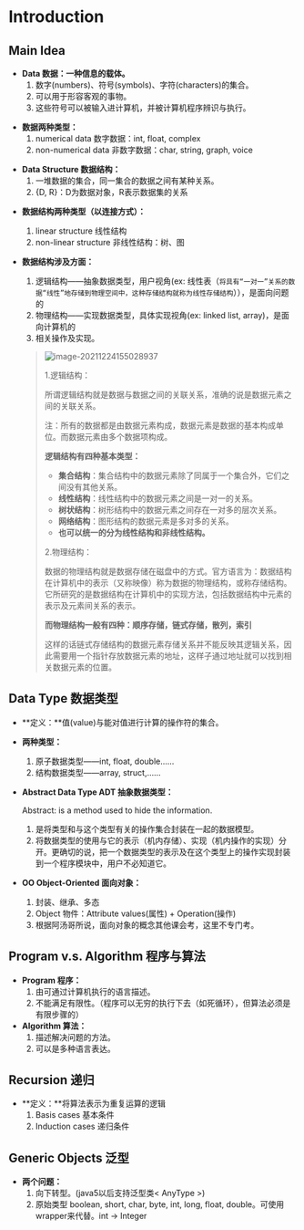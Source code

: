 # Introduction

## Main Idea
- **Data 数据：一种信息的载体。**
  1. 数字(numbers)、符号(symbols)、字符(characters)的集合。
  2. 可以用于形容客观的事物。
  3. 这些符号可以被输入进计算机，并被计算机程序辨识与执行。

* **数据两种类型：**
  1. numerical data 数字数据：int, float, complex
  2. non-numerical data 非数字数据：char, string, graph, voice

- **Data Structure 数据结构：**
  1. 一堆数据的集合，同一集合的数据之间有某种关系。
  2. {D, R}：D为数据对象，R表示数据集的关系
* **数据结构两种类型（以连接方式）：**
  
  1. linear structure 线性结构
  2. non-linear structure 非线性结构：树、图
  
* **数据结构涉及方面：**
  
  1. 逻辑结构——抽象数据类型，用户视角(ex: 线性表（`将具有“一对一”关系的数据“线性”地存储到物理空间中，这种存储结构就称为线性存储结构`）），是面向问题的
  2. 物理结构——实现数据类型，具体实现视角(ex: linked list, array)，是面向计算机的
  3. 相关操作及实现。
  
  > ![image-20211224155028937](https://screen-shot.obs.cn-north-4.myhuaweicloud.com/image-20211224155028937.png)
  >
  > 1.逻辑结构：
  >
  > 所谓逻辑结构就是数据与数据之间的关联关系，准确的说是数据元素之间的关联关系。
  >
  > 注：所有的数据都是由数据元素构成，数据元素是数据的基本构成单位。而数据元素由多个数据项构成。
  >
  > **逻辑结构有四种基本类型：**
  >
  > - **集合结构**：集合结构中的数据元素除了同属于一个集合外，它们之间没有其他关系。
  > - **线性结构**：线性结构中的数据元素之间是一对一的关系。
  > - **树状结构**：树形结构中的数据元素之间存在一对多的层次关系。
  > - **网络结构**：图形结构的数据元素是多对多的关系。
  > - **也可以统一的分为线性结构和非线性结构。**
  >
  > 2.物理结构：
  >
  > 数据的物理结构就是数据存储在磁盘中的方式。官方语言为：数据结构在计算机中的表示（又称映像）称为数据的物理结构，或称存储结构。它所研究的是数据结构在计算机中的实现方法，包括数据结构中元素的表示及元素间关系的表示。
  >
  > **而物理结构一般有四种：顺序存储，链式存储，散列，索引**
  >
  > 这样的话链式存储结构的数据元素存储关系并不能反映其逻辑关系，因此需要用一个指针存放数据元素的地址，这样子通过地址就可以找到相关数据元素的位置。

## Data Type 数据类型
- **定义：**值(value)与能对值进行计算的操作符的集合。

- **两种类型：**
  1. 原子数据类型——int, float, double……
  2. 结构数据类型——array, struct,……
  
- **Abstract Data Type ADT 抽象数据类型：**

  Abstract: is a method used to hide the information.

  1. 是将类型和与这个类型有关的操作集合封装在一起的数据模型。
  2. 将数据类型的使用与它的表示（机内存储）、实现（机内操作的实现）分开。更确切的说，把一个数据类型的表示及在这个类型上的操作实现封装到一个程序模块中，用户不必知道它。

- **OO Object-Oriented 面向对象：**
  1. 封装、继承、多态
  2. Object 物件：Attribute values(属性) + Operation(操作)
  3. 根据阿汤哥所说，面向对象的概念其他课会考，这里不专门考。

## Program v.s. Algorithm 程序与算法
- **Program 程序：**
  1. 由可通过计算机执行的语言描述。
  2. 不能满足有限性。（程序可以无穷的执行下去（如死循环），但算法必须是有限步骤的）
- **Algorithm 算法：**
  1. 描述解决问题的方法。
  2. 可以是多种语言表达。

## Recursion 递归

* **定义：**将算法表示为重复运算的逻辑
  1. Basis cases 基本条件
  2. Induction cases 递归条件

## **Generic Objects 泛型**

* **两个问题：**
  1. 向下转型。(java5以后支持泛型类< AnyType >)
  2. 原始类型 boolean, short, char, byte, int, long, float, double。可使用wrapper来代替。int -> Integer



